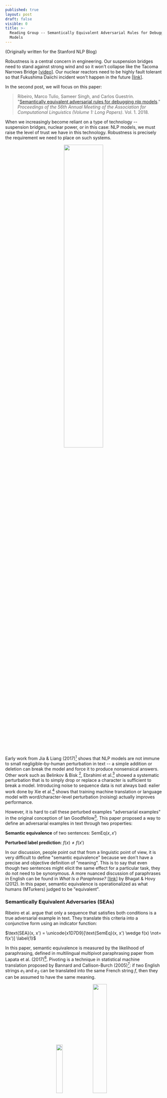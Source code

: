 ```yaml
---
published: true
layout: post
draft: false
visible: 0
title: >-
  Reading Group -- Semantically Equivalent Adversarial Rules for Debugging NLP
  Models
---
```

(Originally written for the Stanford NLP Blog)

Robustness is a central concern in engineering. Our suspension bridges need to stand against strong wind and so it won't collapse like the Tacoma Narrows Bridge [[video](https://commons.wikimedia.org/w/index.php?title=File%3ATacoma_Narrows_Bridge_destruction.ogv)]. Our nuclear reactors need to be highly fault tolerant so that Fukushima Daiichi incident won't happen in the future [[link](https://en.wikipedia.org/wiki/Fukushima_Daiichi_nuclear_disaster)].

In the second post, we will focus on this paper:

> Ribeiro, Marco Tulio, Sameer Singh, and Carlos Guestrin. "[Semantically equivalent adversarial rules for debugging nlp models](http://aclweb.org/anthology/P18-1079)." *Proceedings of the 56th Annual Meeting of the Association for Computational Linguistics (Volume 1: Long Papers)*. Vol. 1. 2018.

When we increasingly become reliant on a type of technology -- suspension bridges, nuclear power, or in this case: NLP models, we must raise the level of trust we have in this technology. Robustness is precisely the requirement we need to place on such systems.

<p style="text-align: center"><img src="https://media.giphy.com/media/ncHaTrUoJtwWc/giphy.gif" style="width:50%"></p>

Early work from Jia & Liang (2017)[^1] shows that NLP models are not immune to small negligible-by-human perturbation in text -- a simple addition or deletion can break the model and force it to produce nonsensical answers. Other work such as Belinkov & Bisk [^2], Ebrahimi et al.[^3] showed a systematic perturbation that is to simply drop or replace a character is sufficient to break a model. Introducing noise to sequence data is not always bad: ealier work done by Xie et al.[^4] shows that training machine translation or language model with word/character-level perturbation (noising) actually improves performance.

However, it is hard to call these perturbed examples "adversarial examples" in the original conception of Ian Goodfellow[^5].  This paper proposed a way to define an adversarial examples in text through two properties:

**Semantic equivalence** of two sentences: $\text{SemEq}(x, x')$

**Perturbed label prediction**:  $f(x) \not= f(x')$

In our discussion, people point out that from a linguistic point of view, it is very difficult to define "semantic equivalence" because we don't have a precise and objective definition of "meaning". This is to say that even though two sentences might elicit the same effect for a particular task, they do not need to be synonymous. A more nuanced discussion of paraphrases in English can be found in *What Is a Paraphrase?* [[link](https://www.mitpressjournals.org/doi/pdf/10.1162/COLI_a_00166)] by Bhagat & Hovy (2012). In this paper, semantic equivalence is operationalized as what humans (MTurkers)  judged to be "equivalent".

### Semantically Equivalent Adversaries (SEAs)

Ribeiro et al. argue that only a sequence that satisfies both conditions is a true adversarial example in text.  They translate this criteria into a conjunctive form using an indicator function:

$\text{SEA}(x, x') = \unicode{x1D7D9}[\text{SemEq}(x, x') \wedge f(x) \not= f(x')] \label{1}$

In this paper, semantic equivalence is measured by the likelihood of paraphrasing, defined in multilingual multipivot paraphrasing paper from Lapata et al. (2017)[^6]. Pivoting is a technique in statistical machine translation proposed by Bannard and Callison-Burch (2005)[^7]: if two English strings $e_1$ and $e_2$ can be translated into the same French string $f$, then they can be assumed to have the same meaning.

<p style="text-align: center"> <img src="https://github.com/windweller/windweller.github.io/blob/master/images/pivot-gen.png?raw=true" style="width: 20%"> <img src="https://github.com/windweller/windweller.github.io/blob/master/images/multipivot-gen.png?raw=true" style="width: 30%"> </p>

The pivot scheme is depicted by the generative model on the left, which assumes conditional independence between $e_1$ and $e_2$ given $f$: $p(e_2 \vert e_1, f) = p(e_2 \vert f)$ . Multipivot is depicted by the model on the right: it translates one English sentence into multiple French sentences, and translate back to generate the parphrase. The back-translation of multipivoting can be a simple decoder average -- each decoder takes a French string, and the overall output probability for the next English token is the weighted sum of the probability of every decoder.

#### Paraphrase Probability Reweighting

Assuming the unnormalized logit from the paraphrasing model is $\phi(x' \vert x)$, and suppose $\prod\_x$ is the set of paraphrases that the model could generate given $x$, then the probability of a particular paraphrase can be written as below:

$p(x'|x) = \frac{\phi(x'|x)}{\sum_{i \in \prod_x} \phi(i|x)}$

Note in the denominator, all sentences being generated (including generating the original sentence) share the probability mass. If a sentence has many easy-to-generate paraphrases (indicated by high $\phi$ value), then $p(x \vert x)$ will be small, as well as all other $p(x' \vert x)$. Dividing $p(x' \vert x)$ by $p(x \vert x)$ will get a large value (closer to 1). As for a sentence that is difficult to paraphrase, $p(x \vert x)$ should be rather large compared to $p(x' \vert x)$, then this ratio will provide a much smaller value.  

Based on this intuition, Ribeiro et al. proposed to compute a semantic score $S(x, x')$ as a measure of the paraphrasing quality:

$S(x, x') = \min(1, \frac{p(x'|x)}{p(x|x)})$

$\text{SemEq}(x, x') = \unicode{x1D7D9}[S(x, x') \geq \tau]$

A simple schema to generate adversarial sentences that satisfy the Equation 1 is: ask the paraphrase model to generate paraphrases of a sentence $x$. Try these paraphrases if they can change the model prediction: $f(x') \not = f(x)$. 

### Semantically Equivalent Adversarial Rules (SEARs)

SEAs are paraphrases that are generated for each text sequence. In this step, authors lay out steps to convert these local SEAs to global rules (SEARs). The rule defined in this paper is a simple discrete transformation $r = (a \rightarrow c)$. The example for $r = (movie  \rightarrow film)$ can be $r$("Great movie!")  = "Great film!".

Given a pair of text $(x, x')$ where $\text{SEA}(x, x') = 1$, Ribeiro et al. select the minimal contiguous span of text that turn $x$ into $x'$, include the immediate context (one word before and/or after the span), and annotate the sequence with POS (Part of Speech) tags. The last step is to generate the product of combinations between raw words and their POS tags. A step-wise example is the follow:

Step 1: (What -> Which)

Step 2: (What color -> Which color)

Step 3: (What color -> Which color), (What NOUN -> Which NOUN), (WP color -> Which color), (What color -> WP color)

Since this process is applied for every pair of $(x, x')$, and if we assume humans are only willing to go through $B$ rules, then Ribeiro et al. propose to filter the candidates such that $\vert R \vert \leq B$. The criteria would be: 

1. **High probability of producing semantically equivalent sentences**: this is measured by a population statistic $E\_{x \sim p(x)}[\text{SemEq(x, r(x))}] \geq 1 - \delta$. Simply put, by applying this rules, most $x$ in the corpus can be translated to semantically equivalent paraphrases. In the paper, $\delta = 0.1$.
2. **High adversary count**: rule $r$ must also generate paraphrases that will alter the prediction of the model. Additionally, the semantic similarity should be high between paraphrases. This can be measured by $\sum\_{x \in X} S(x, r(x)) \text{SEA}(x, r(x))$. 
3. **Non-redundancy**: rules should be diverse and cover as many $x$ as possible.

To satisfy criteria 2 and 3, Ribeiro et al. proposed a submodular optimization objective, which can be solved with a greedy algorithm with a theoretical guarantee to a constant factor off of the optimum.

$\max_{R, |R| <B} \sum_{x \in X} \max_{r \in R} S(x, r(x)) \text{SEA}(x, r(x))$

The overall algorithm is described below:

<p style="text-align: center"><img src="https://github.com/windweller/windweller.github.io/blob/master/images/semadv-algorithm1.png?raw=true" style="width:50%"> </p>

### Experiment and Validation

The key metric Ribeiro et al. measure is the percentapge of **Flips**, defined as in the validation set, how many instances are  predicted correctly on the validation data, but predicted incorrectly after the application of the rule. 

**The comment on this metric during discussion is that it does not indicate how many examples are there that are affected by this rule.** For example, a rule that changes "color" to "colour" might have a **Flips** rate of 2.2% in VQA dataset, but this might only be that in the validation set of VQA, only 2.2% of instances contain the word **color**, so this rule has a 100% rate of success at generating adversarial examples.

The paper shows some really good discrete rules that can generate adversarial text examples:

<p style="text-align: center"> <img src="https://github.com/windweller/windweller.github.io/blob/master/images/semadv-sear-1.png?raw=true" style="width: 50%"> <img src="https://github.com/windweller/windweller.github.io/blob/master/images/semadv-sear-2.png?raw=true" style="width: 50%"> </p>



### Human-in-the-loop

Ribeiro et al. conducted experiments on humans. Bringing humans into the loop can serve two purposes: humans can judge if rules can actually generate paraphrases (beyond the semantic scoring model provided by Lapata et al.); humans can judge if the perturbations incurred by rules are actually meaningful. 

They first judge the quality of **SEA**: For 100 correctly predicted instances in the validation set, they create three sets of comparison: 1). completely created by human MTurkers, referred as **humans**; 2). purely generated by the paraphrasing model described above as **SEA**; 3). Generate **SEA** by the algorithm, but replace the $S(x, x')$ criteria with human judgment.

They show that **SEA** narrowly beats **human** (18% vs. 16%), but combining with human judgments, **HSEA** outperforms **human** by a large margin (24% vs. 13%).

<p style="text-align: center"> <img src="https://github.com/windweller/windweller.github.io/blob/master/images/semadv-hsea.png?raw=true" style="width: 50%"> </p>

Then they evaluate the global rules **SEARs**. This time, they invite "experts" to use an interactive web interface to create global rules. They define experts as students, faculties who have taken one graduate-level NLP or ML class. Stricly speaking, experts should have been linguistic students.

Experts are allowed to see immediate feedback on their rule creation: they know how many instances (out of 100) are perturbed by their rule, and how many instances have their prediction label perturbed. In order to have a fair comparison, they are asked to create as many rules as they want, but select 10 as the best. Also each expert is given roughly 15 minutes to create rules. They were also asked to evaluate **SEARs** and select 10 rules that most perserve semantic equivalence.

The results are not surprising. SEARs are much better at getting high flip percentage. Combined effort between human and machine is higher than the individual. They also compared the number of seconds on average it takes an expert to create rules vs. evaluating rules created by the machine.

<p style="text-align: center"> <img src="https://github.com/windweller/windweller.github.io/blob/master/images/semadv-hsear.png?raw=true" style="width: 50%"> </p>

Finally, the paper shows to fix those bugs, they can simply perturb the training set using these human-accepted rules, and they are able to reduce the percentage of error from 12.6% to 1.4% on VQA, and from 12.6%  to 3.4$ on sentiment analysis.

## Wrap up

This paper uses paraphrasing models as a way to measure semantic similarity and generating semantically equivalent sentences. As is mentioned in text, machine translation based paraphrasing perturbs the sentence only locally, while humans generate semantically equivalent adversaries with more significant perturbations. 

Another limitation is that gradient-based adversarial example generation is directional and precise, while method proposed by this paper seems to be simple trial-and-error approach (keep generating paraphrases until one paraphrase perturbs the model prediction). 

After careful human evaluation, only 4 rules for VQA and 16 rules for sentimen are accepted by humans as acceptable rules -- a rather small yield compared to the effort spent at generating these rules. In the algorithm's defense, these rules do cover more than 10% of the validation set, a nontrivial coverage.

This paper provides a clear framework and proposes clear properties that adversarial text examples should abide. This definition is very compatible with adversarial examples in computer vision. However, this framework only covers a specific type of adversarial examples. An obvious adversarial example not covered by this method would be operations such as adding or deleting sentences, which is important at attacking QA models.

[^1]: Jia, Robin, and Percy Liang. "Adversarial examples for evaluating reading comprehension systems." *arXiv preprint arXiv:1707.07328* (2017). 
[^2]:  Belinkov, Yonatan, and Yonatan Bisk. "Synthetic and natural noise both break neural machine translation." *arXiv preprint arXiv:1711.02173*(2017). 
[^3]:Ebrahimi, Javid, et al. "HotFlip: White-Box Adversarial Examples for Text Classification." *arXiv preprint arXiv:1712.06751* (2017). 
[^4]: Xie, Ziang, et al. "Data noising as smoothing in neural network language models." *arXiv preprint arXiv:1703.02573* (2017). 
[^5]:Goodfellow, Ian J., Jonathon Shlens, and Christian Szegedy. "Explaining and harnessing adversarial examples (2014)." *arXiv preprint arXiv:1412.6572*.
[^6]:Mallinson, Jonathan, Rico Sennrich, and Mirella Lapata. "Paraphrasing revisited with neural machine translation." *Proceedings of the 15th Conference of the European Chapter of the Association for Computational Linguistics: Volume 1, Long Papers*. Vol. 1. 2017.
[^7]:Colin Bannard and Chris Callison-Burch. 2005. Paraphrasing with bilingual parallel corpora. In Proceedings of the 43rd Annual Meeting of the Association for Computational Linguistics, pages 597–604, Ann Arbor, Michigan.
